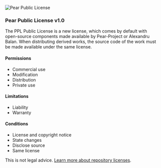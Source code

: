 ![Pear Public License](https://cdn.discordapp.com/attachments/789071030055731230/898169517329489920/Screenshot_20211014_142424.png)


### Pear Public License v1.0

The PPL Public License is a new license, which comes by default with open-source components made available by Pear-Project or Alexandru Balan. When distributing derived works, the source code of the work must be made available under the same license.

#### Permissions

*   <span title="The licensed material and derivatives may be used for commercial purposes.">Commercial use</span>
*   <span title="The licensed material may be modified.">Modification</span>
*   <span title="The licensed material may be distributed.">Distribution</span>
*   <span title="The licensed material may be used and modified in private.">Private use</span>

#### Limitations

*   <span title="This license includes a limitation of liability.">Liability</span>
*   <span title="This license explicitly states that it does NOT provide any warranty.">Warranty</span>

#### Conditions

*   <span title="A copy of the license and copyright notice must be included with the licensed material.">License and copyright notice</span>
*   <span title="Changes made to the licensed material must be documented.">State changes</span>
*   <span title="Source code must be made available when the licensed material is distributed.">Disclose source</span>
*   <span title="Modifications must be released under the same license when distributing the licensed material. In some cases a similar or related license may be used.">Same license</span>

This is not legal advice. [Learn more about repository licenses](https://docs.github.com/articles/licensing-a-repository/#disclaimer).
